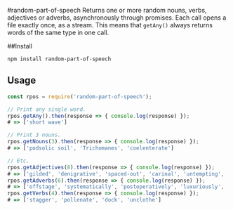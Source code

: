 #random-part-of-speech
Returns one or more random nouns, verbs, adjectives or adverbs, asynchronously through promises.
Each call opens a file exactly once, as a stream. This means that `getAny()` always returns words of the same type in one call.

##Install
```
npm install random-part-of-speech
```

## Usage
```js
const rpos = require('random-part-of-speech');

// Print any single word.
rpos.getAny().then(response => { console.log(response) });
# => ['short wave']

// Print 3 nouns.
rpos.getNouns(3).then(response => { console.log(response) });
# => ['podsolic soil', 'Trichomanes', 'coelenterate']

// Etc.
rpos.getAdjectives(8).then(response => { console.log(response) });
# => ['gilded', 'denigrative', 'spaced-out', 'carinal', 'untempting', 'punishing', 'malevolent', 'short-stemmed']
rpos.getAdverbs(6).then(response => { console.log(response) });
# => ['offstage', 'systematically', 'postoperatively', 'luxuriously', 'over', 'on camera']
rpos.getVerbs(4).then(response => { console.log(response) });
# => ['stagger', 'pollenate', 'dock', 'unclothe']
```